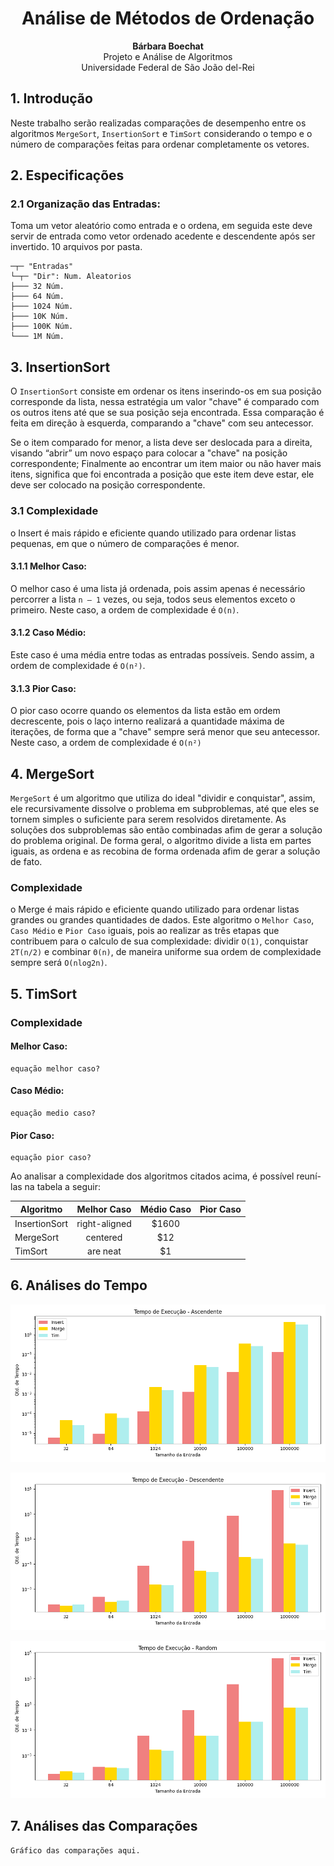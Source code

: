 <h1 style="text-align:center">Análise de Métodos de Ordenação</h1>
<p style="text-align:center">
<span style="font-weight: bold">Bárbara Boechat</span><br>
Projeto e Análise de Algoritmos <br> Universidade Federal de São João del-Rei<br>
</p>

## 1. Introdução 

Neste trabalho serão realizadas comparações de desempenho entre os algoritmos
`MergeSort`, `InsertionSort` e `TimSort` considerando o tempo e o número de
comparações feitas para ordenar completamente os vetores.

## 2. Especificações

### 2.1 Organização das Entradas:

Toma um vetor aleatório como entrada e o ordena, em seguida este deve servir de
entrada como vetor ordenado acedente e descendente após ser invertido. 
10 arquivos por pasta. 

    ─┬─ "Entradas"
    └─┬─ "Dir": Num. Aleatorios  
    ├─── 32 Núm.
    ├─── 64 Núm.
    ├─── 1024 Núm.
    ├─── 10K Núm.
    ├─── 100K Núm.
    └─── 1M Núm.

## 3. InsertionSort

O `InsertionSort` consiste em ordenar os itens inserindo-os em sua posição
corresponde da lista, nessa estratégia um valor "chave" é comparado com os
outros itens até que se sua posição seja encontrada. Essa comparação é feita
em direção à esquerda, comparando a "chave" com seu antecessor.

Se o item comparado for menor, a lista deve ser deslocada para a direita,
visando “abrir” um novo espaço para colocar a "chave" na posição
correspondente; Finalmente ao encontrar um item maior ou não haver mais itens,
significa que foi encontrada a posição que este item deve estar, ele deve ser
colocado na posição correspondente.

### 3.1 Complexidade 

o Insert é mais rápido e eficiente quando utilizado para ordenar listas pequenas,
 em que o número de comparações é menor.

#### 3.1.1 Melhor Caso:

O melhor caso é uma lista já ordenada, pois assim apenas é necessário percorrer
a lista `n — 1` vezes, ou seja, todos seus elementos exceto o primeiro. Neste
caso, a ordem de complexidade é `O(n)`.

#### 3.1.2 Caso Médio: 
Este caso é uma média entre todas as entradas possíveis. Sendo assim, a ordem
de complexidade é `O(n²)`.

#### 3.1.3 Pior Caso:

O pior caso ocorre quando os elementos da lista estão em ordem decrescente,
pois o laço interno realizará a quantidade máxima de iterações, de forma que a
"chave" sempre será menor que seu antecessor. Neste caso, a ordem de
complexidade é `O(n²)`

## 4. MergeSort

 `MergeSort` é um algoritmo que utiliza do ideal "dividir e conquistar", assim,
ele recursivamente dissolve o problema em subproblemas, até que eles se tornem
simples o suficiente para serem resolvidos diretamente. As soluções dos
subproblemas são então combinadas afim de gerar a solução do problema original.
De forma geral, o algoritmo divide a lista em partes iguais, as ordena e as
recobina de forma ordenada afim de gerar a solução de fato.
 

### Complexidade 

o Merge é mais rápido e eficiente quando utilizado para ordenar listas grandes 
ou grandes quantidades de dados. Este algoritmo o `Melhor Caso`, `Caso Médio` e
`Pior Caso` iguais, pois ao realizar as três etapas que contribuem para o 
calculo de sua complexidade: dividir `O(1)`, conquistar `2T(n/2)` e combinar 
`Θ(n)`, de maneira uniforme sua ordem de complexidade sempre será `O(nlog2n)`.
    

## 5. TimSort
### Complexidade 
#### Melhor Caso:
    equação melhor caso?
#### Caso Médio: 
    equação medio caso?
#### Pior Caso:
    equação pior caso?

Ao analisar a complexidade dos algoritmos citados acima, é possível reuní-las
na tabela a seguir: 

| Algoritmo     | Melhor Caso   |  Médio Caso   | Pior Caso   |
| ------------- |:-------------:|:-------------:|:-----------:|
| InsertionSort | right-aligned | $1600         |             |
| MergeSort     | centered      |   $12         |             |
| TimSort       | are neat      |    $1         |             |


## 6. Análises do Tempo
    
    
<p align="center">
  <img src="/resultados/time_asc.png" alt="Asc"/>
</p>

    
<p align="center">
  <img src="resultados/time_desc.png" alt="Desc"/>
</p>

<p align="center">
  <img src="resultados/time_random.png" alt="Random"/>
</p>


## 7. Análises das Comparações
    
    Gráfico das comparações aqui.